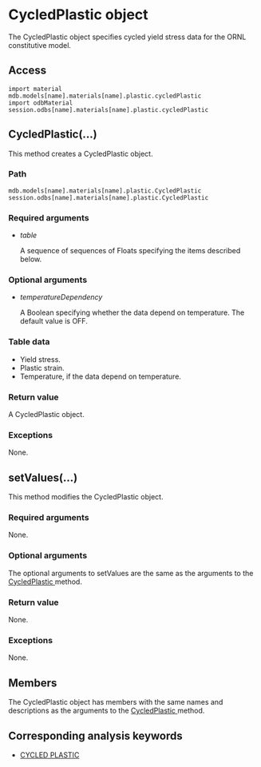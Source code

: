 # CycledPlastic object

The CycledPlastic object specifies cycled yield stress data for the ORNL constitutive model.

## Access

```
import material
mdb.models[name].materials[name].plastic.cycledPlastic
import odbMaterial
session.odbs[name].materials[name].plastic.cycledPlastic
```

## CycledPlastic(...)



This method creates a CycledPlastic object.



### Path

```
mdb.models[name].materials[name].plastic.CycledPlastic
session.odbs[name].materials[name].plastic.CycledPlastic
```

### Required arguments

- *table*

  A sequence of sequences of Floats specifying the items described below.

### Optional arguments

- *temperatureDependency*

  A Boolean specifying whether the data depend on temperature. The default value is OFF.

### Table data

- Yield stress.
- Plastic strain.
- Temperature, if the data depend on temperature.

### Return value

A CycledPlastic object.

### Exceptions

None.



## setValues(...)



This method modifies the CycledPlastic object.



### Required arguments

None.

### Optional arguments

The optional arguments to setValues are the same as the arguments to the [CycledPlastic ](https://help.3ds.com/2022/english/DSSIMULIA_Established/SIMACAEKERRefMap/simaker-c-cycledplasticpyc.htm?ContextScope=all#simaker-cycledplasticcycledplasticpyc)method.

### Return value

None.

### Exceptions

None.



## Members

The CycledPlastic object has members with the same names and descriptions as the arguments to the [CycledPlastic ](https://help.3ds.com/2022/english/DSSIMULIA_Established/SIMACAEKERRefMap/simaker-c-cycledplasticpyc.htm?ContextScope=all#simaker-cycledplasticcycledplasticpyc)method.



## Corresponding analysis keywords

- [CYCLED PLASTIC](https://help.3ds.com/2022/english/DSSIMULIA_Established/SIMACAEKEYRefMap/simakey-r-cycledplastic.htm?ContextScope=all#simakey-r-cycledplastic)